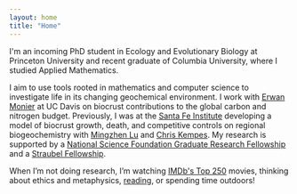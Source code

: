 ```yaml
---
layout: home
title: "Home"
---
```

I'm an incoming PhD student in Ecology and Evolutionary Biology at Princeton University and recent graduate of Columbia University, where I studied Applied Mathematics. 

I aim to use tools rooted in mathematics and computer science to investigate life in its changing geochemical environment. I work with [Erwan Monier](https://lawr.ucdavis.edu/people/faculty/monier-erwan) at UC Davis on biocrust contributions to the global carbon and nitrogen budget. Previously, I was at the [Santa Fe Institute](https://www.santafe.edu/) developing a model of biocrust growth, death, and competitive controls on regional biogeochemistry with [Mingzhen Lu](https://www.mingzhenlu-lab.com/) and [Chris Kempes](https://www.santafe.edu/people/profile/chris-kempes). My research is supported by a [National Science Foundation Graduate Research Fellowship](https://www.nsfgrfp.org/) and a [Straubel Fellowship](https://www.straubelfoundation.org/straubelfellows).

When I’m not doing research, I’m watching [IMDb's Top 250](https://www.imdb.com/user/ur130076546/?ref_=nv_usr_prof_2) movies, thinking about ethics and metaphysics, [reading](https://www.goodreads.com/user/show/145758547-shloka), or spending time outdoors!

